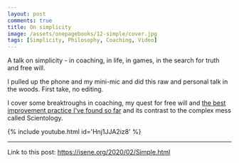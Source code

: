 ```yaml
---
layout: post
comments: true
title: On simplicity
image: /assets/onepagebooks/12-simple/cover.jpg
tags: [Simplicity, Philosophy, Coaching, Video]
---
```


A talk on simplicity - in coaching, in life, in games, in the search for truth and free will. 

I pulled up the phone and my mini-mic and did this raw and personal talk in the woods. First take, no editing.

I cover some breaktroughs in coaching, my quest for free will and [the best improvement practice I've found so far](https://dexsessions.com/) and its contrast to the complex mess called Scientology.

{% include youtube.html id='Hnj1JJA2iz8' %}

---
Link to this post: <https://isene.org/2020/02/Simple.html>
